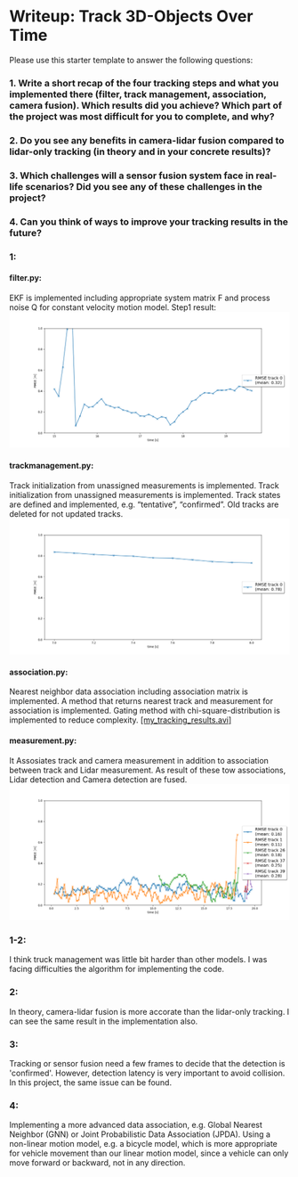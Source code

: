 # Writeup: Track 3D-Objects Over Time

Please use this starter template to answer the following questions:

### 1. Write a short recap of the four tracking steps and what you implemented there (filter, track management, association, camera fusion). Which results did you achieve? Which part of the project was most difficult for you to complete, and why?


### 2. Do you see any benefits in camera-lidar fusion compared to lidar-only tracking (in theory and in your concrete results)? 


### 3. Which challenges will a sensor fusion system face in real-life scenarios? Did you see any of these challenges in the project?


### 4. Can you think of ways to improve your tracking results in the future?

### 1:
#### filter.py:
EKF is implemented including appropriate system matrix F and process noise Q for constant velocity motion model.
Step1 result:
![](img/filter.png)

#### trackmanagement.py:
Track initialization from unassigned measurements is implemented. Track initialization from unassigned measurements is implemented. Track states are defined and implemented, e.g. “tentative”, “confirmed”. Old tracks are deleted for not updated tracks.
![](img/trackmanagement.png)

#### association.py:
Nearest neighbor data association including association matrix is implemented. A method that returns nearest track and measurement for association is implemented. Gating method with chi-square-distribution is implemented to reduce complexity.
[[my_tracking_results.avi]](video/my_tracking_results.avi)

#### measurement.py:
It Assosiates track and camera measurement in addition to association between track and Lidar measurement. As result of these tow associations, Lidar detection and Camera detection are fused.
![](img/measurements.png)

### 1-2: 
I think truck management was little bit harder than other models. I was facing difficulties the algorithm for implementing the code.

### 2:
In theory, camera-lidar fusion is more accorate than the lidar-only tracking. I can see the same result in the implementation also.

### 3:
Tracking or sensor fusion need a few frames to decide that the detection is 'confirmed'.
However, detection latency is very important to avoid collision.
In this project, the same issue can be found.

### 4:
Implementing a more advanced data association, e.g. Global Nearest Neighbor (GNN) or Joint Probabilistic Data Association (JPDA). Using a non-linear motion model, e.g. a bicycle model, which is more appropriate for vehicle movement than our linear motion model, since a vehicle can only move forward or backward, not in any direction.